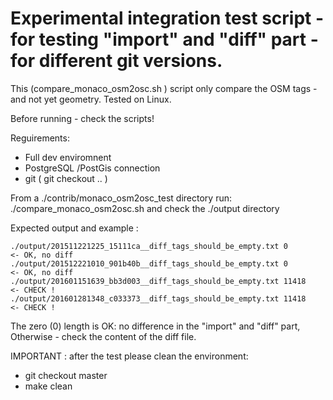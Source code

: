 # Experimental integration test script - for testing "import" and "diff" part - for different git versions. 

This (compare_monaco_osm2osc.sh ) script only compare the OSM tags - and not yet geometry.
Tested on Linux.

Before running - check the scripts! 

Reguirements:
- Full dev enviromnent 
- PostgreSQL /PostGis connection
- git     (   git checkout .. ) 
 
 
From a   ./contrib/monaco_osm2osc_test directory run:   ./compare_monaco_osm2osc.sh
and check the ./output directory


Expected output and example :

```
./output/201511221225_15111ca__diff_tags_should_be_empty.txt 0              <- OK, no diff
./output/201512221010_901b40b__diff_tags_should_be_empty.txt 0              <- OK, no diff
./output/201601151639_bb3d003__diff_tags_should_be_empty.txt 11418          <- CHECK ! 
./output/201601281348_c033373__diff_tags_should_be_empty.txt 11418          <- CHECK ! 
```

The zero (0) length is OK:  no difference in the "import" and "diff" part,
Otherwise - check the content of the diff file.
 
 
IMPORTANT : after the test please clean the environment:
- git checkout master
- make clean 







